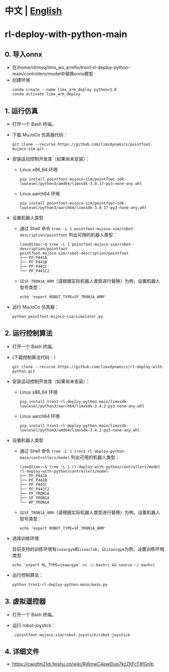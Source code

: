 # 中文 | [English](README.md)
# rl-deploy-with-python-main

## 0. 导入onnx

- 在/home/ril/myq/limx_ws_armfix/tron1-rl-deploy-python-main/controllers/model中替换onnx模型
- 创建环境
  ```
  conda create --name limx_arm_deploy python=3.8
  conda activate limx_arm_deploy
  ```

## 1. 运行仿真

- 打开一个 Bash 终端。

- 下载 MuJoCo 仿真器代码：

  ```
  git clone --recurse https://github.com/limxdynamics/pointfoot-mujoco-sim.git
  ```

- 安装运动控制开发库（如果尚未安装）：

  - Linux x86_64 环境

    ```
    pip install pointfoot-mujoco-sim/pointfoot-sdk-lowlevel/python3/amd64/limxsdk-3.0.17-py3-none-any.whl
    ```

  - Linux aarch64 环境

    ```
    pip install pointfoot-mujoco-sim/pointfoot-sdk-lowlevel/python3/aarch64/limxsdk-3.0.17-py3-none-any.whl
    ```

- 设置机器人类型

  - 通过 Shell 命令 `tree -L 1 pointfoot-mujoco-sim/robot-description/pointfoot` 列出可用的机器人类型：
  
    ```
    limx@limx:~$ tree -L 1 pointfoot-mujoco-sim/robot-description/pointfoot
    pointfoot-mujoco-sim/robot-description/pointfoot
    ├── PF_P441A
    ├── PF_P441B
    ├── PF_P441C
    └── PF_P441C2
    
    ```
  
  - 以`SF_TRON1A_ARM`（请根据实际机器人类型进行替换）为例，设置机器人型号类型：
  
    ```
    echo 'export ROBOT_TYPE=SF_TRON1A_ARM'
    ```
  
- 运行 MuJoCo 仿真器：

  ```
  python pointfoot-mujoco-sim/simulator.py
  ```
  


## 2. 运行控制算法

- 打开一个 Bash 终端。

- (下载控制算法代码：)

  ```
  git clone --recurse https://github.com/limxdynamics/rl-deploy-with-python.git
  ```
  
- 安装运动控制开发库（如果尚未安装）：

  - Linux x86_64 环境

    ```
    pip install tron1-rl-deploy-python-main/limxsdk-lowlevel/python3/aarch64/limxsdk-3.4.2-py3-none-any.whl
    ```

  - Linux aarch64 环境

    ```
    pip install tron1-rl-deploy-python-main/limxsdk-lowlevel/python3/amd64/limxsdk-3.4.2-py3-none-any.whl
    ```

- 设置机器人类型

  - 通过 Shell 命令 `tree -L 1 tron1-rl-deploy-python-main/controllers/model` 列出可用的机器人类型：

    ```
    limx@limx:~$ tree -L 1 rl-deploy-with-python/controllers/model
    rl-deploy-with-python/controllers/model
    ├── PF_P441A
    ├── PF_P441B
    ├── PF_P441C
    ├── PF_P441C2
    ├── PF_TRON1A
    ├── SF_TRON1A
    └── WF_TRON1A
    
    ```

  - 以`SF_TRON1A_ARM`（请根据实际机器人类型进行替换）为例，设置机器人型号类型：

    ```
    echo 'export ROBOT_TYPE=SF_TRON1A_ARM'
    ```

- 选择训练环境
  
  目前支持的训练环境有`isaacgym`和`isaaclab`，以`isaacgym`为例，设置训练环境类型
  
  ```
  echo 'export RL_TYPE=isaacgym' >> ~/.bashrc && source ~/.bashrc
  ```
  
- 运行控制算法：

  ```
  python tron1-rl-deploy-python-main/main.py
  ```

## 3. 虚拟遥控器

- 打开一个 Bash 终端。

- 运行 robot-joystick：

  ```
  ./pointfoot-mujoco-sim/robot-joystick/robot-joystick
  ```

## 4. 详细文件
- https://cwjgfm21di.feishu.cn/wiki/Rj6mwC4ewiDup7kzZKFcT8fGnIb
